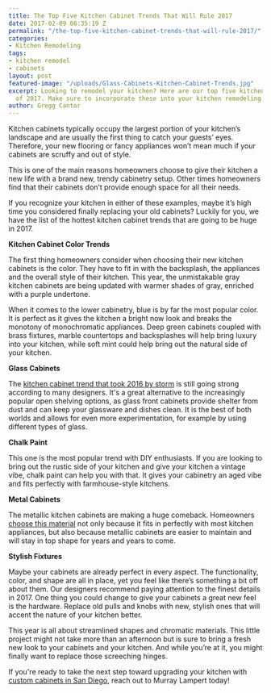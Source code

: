 ```yaml
---
title: The Top Five Kitchen Cabinet Trends That Will Rule 2017
date: 2017-02-09 06:35:19 Z
permalink: "/the-top-five-kitchen-cabinet-trends-that-will-rule-2017/"
categories:
- Kitchen Remodeling
tags:
- kitchen remodel
- cabinets
layout: post
featured-image: "/uploads/Glass-Cabinets-Kitchen-Cabinet-Trends.jpg"
excerpt: Looking to remodel your kitchen? Here are our top five kitchen cabinet trends
  of 2017. Make sure to incorporate these into your kitchen remodeling project!
author: Gregg Cantor
---
```


Kitchen cabinets typically occupy the largest portion of your kitchen’s landscape and are usually the first thing to catch your guests’ eyes. Therefore, your new flooring or fancy appliances won’t mean much if your cabinets are scruffy and out of style.

This is one of the main reasons homeowners choose to give their kitchen a new life with a brand new, trendy cabinetry setup. Other times homeowners find that their cabinets don’t provide enough space for all their needs.

If you recognize your kitchen in either of these examples, maybe it’s high time you considered finally replacing your old cabinets? Luckily for you, we have the list of the hottest kitchen cabinet trends that are going to be huge in 2017.

**Kitchen Cabinet Color Trends**

The first thing homeowners consider when choosing their new kitchen cabinets is the color. They have to fit in with the backsplash, the appliances and the overall style of their kitchen. This year, the unmistakable gray kitchen cabinets are being updated with warmer shades of gray, enriched with a purple undertone.

When it comes to the lower cabinetry, blue is by far the most popular color. It is perfect as it gives the kitchen a bright now look and breaks the monotony of monochromatic appliances. Deep green cabinets coupled with brass fixtures, marble countertops and backsplashes will help bring luxury into your kitchen, while soft mint could help bring out the natural side of your kitchen.

**Glass Cabinets**

The [kitchen cabinet trend that took 2016 by storm](/2016-kitchen-cabinet-trends-something-for-everyone) is still going strong according to many designers. It's a great alternative to the increasingly popular open shelving options, as glass front cabinets provide shelter from dust and can keep your glassware and dishes clean. It is the best of both worlds and allows for even more experimentation, for example by using different types of glass.

**Chalk Paint**

This one is the most popular trend with DIY enthusiasts. If you are looking to bring out the rustic side of your kitchen and give your kitchen a vintage vibe, chalk paint can help you with that. It gives your cabinetry an aged vibe and fits perfectly with farmhouse-style kitchens.

**Metal Cabinets**

The metallic kitchen cabinets are making a huge comeback. Homeowners <a href="http://murraylampert.com/what-metal-should-you-use-in-your-kitchen/">choose this material</a> not only because it fits in perfectly with most kitchen appliances, but also because metallic cabinets are easier to maintain and will stay in top shape for years and years to come.

**Stylish Fixtures**

Maybe your cabinets are already perfect in every aspect. The functionality, color, and shape are all in place, yet you feel like there’s something a bit off about them. Our designers recommend paying attention to the finest details in 2017. One thing you could change to give your cabinets a great new feel is the hardware. Replace old pulls and knobs with new, stylish ones that will accent the nature of your kitchen better.

This year is all about streamlined shapes and chromatic materials. This little project might not take more than an afternoon but is sure to bring a fresh new look to your cabinets and your kitchen. And while you’re at it, you might finally want to replace those screeching hinges.

If you're ready to take the next step toward upgrading your kitchen with [custom cabinets in San Diego](/san-diego-custom-cabinet-construction-services), reach out to Murray Lampert today!
